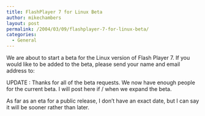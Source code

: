 ```yaml
---
title: FlashPlayer 7 for Linux Beta
author: mikechambers
layout: post
permalink: /2004/03/09/flashplayer-7-for-linux-beta/
categories:
  - General
---
```



We are about to start a beta for the Linux version of Flash Player 7. If you would like to be added to the beta, please send your name and email address to:

UPDATE : Thanks for all of the beta requests. We now have enough people for the current beta. I will post here if / when we expand the beta.

As far as an eta for a public release, I don&#8217;t have an exact date, but I can say it will be sooner rather than later.